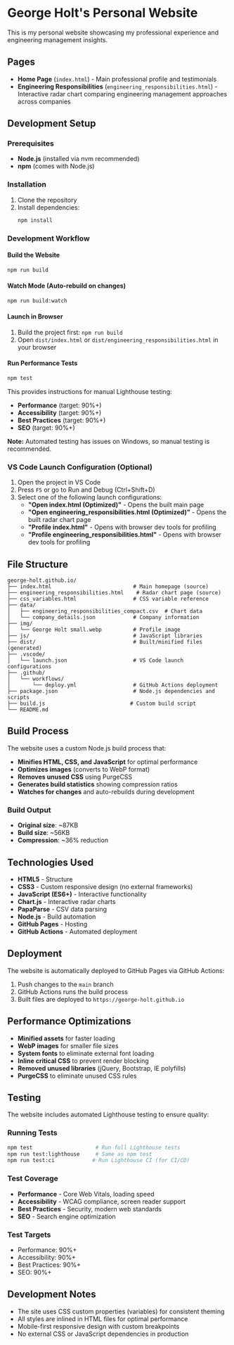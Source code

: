 # George Holt's Personal Website

This is my personal website showcasing my professional experience and engineering management insights.

## Pages

- **Home Page** (`index.html`) - Main professional profile and testimonials
- **Engineering Responsibilities** (`engineering_responsibilities.html`) - Interactive radar chart comparing engineering management approaches across companies

## Development Setup

### Prerequisites

- **Node.js** (installed via nvm recommended)
- **npm** (comes with Node.js)

### Installation

1. Clone the repository
2. Install dependencies:
   ```bash
   npm install
   ```

### Development Workflow

#### Build the Website

```bash
npm run build
```

#### Watch Mode (Auto-rebuild on changes)

```bash
npm run build:watch
```

#### Launch in Browser

1. Build the project first: `npm run build`
2. Open `dist/index.html` or `dist/engineering_responsibilities.html` in your browser

#### Run Performance Tests

```bash
npm test
```

This provides instructions for manual Lighthouse testing:

- **Performance** (target: 90%+)
- **Accessibility** (target: 90%+)
- **Best Practices** (target: 90%+)
- **SEO** (target: 90%+)

**Note:** Automated testing has issues on Windows, so manual testing is recommended.

### VS Code Launch Configuration (Optional)

1. Open the project in VS Code
2. Press `F5` or go to Run and Debug (Ctrl+Shift+D)
3. Select one of the following launch configurations:
   - **"Open index.html (Optimized)"** - Opens the built main page
   - **"Open engineering_responsibilities.html (Optimized)"** - Opens the built radar chart page
   - **"Profile index.html"** - Opens with browser dev tools for profiling
   - **"Profile engineering_responsibilities.html"** - Opens with browser dev tools for profiling

## File Structure

```
george-holt.github.io/
├── index.html                          # Main homepage (source)
├── engineering_responsibilities.html    # Radar chart page (source)
├── css_variables.html                  # CSS variable reference
├── data/
│   ├── engineering_responsibilities_compact.csv  # Chart data
│   └── company_details.json            # Company information
├── img/
│   └── George Holt small.webp          # Profile image
├── js/                                 # JavaScript libraries
├── dist/                               # Built/minified files (generated)
├── .vscode/
│   └── launch.json                     # VS Code launch configurations
├── .github/
│   └── workflows/
│       └── deploy.yml                  # GitHub Actions deployment
├── package.json                        # Node.js dependencies and scripts
├── build.js                           # Custom build script
└── README.md
```

## Build Process

The website uses a custom Node.js build process that:

- **Minifies HTML, CSS, and JavaScript** for optimal performance
- **Optimizes images** (converts to WebP format)
- **Removes unused CSS** using PurgeCSS
- **Generates build statistics** showing compression ratios
- **Watches for changes** and auto-rebuilds during development

### Build Output

- **Original size**: ~87KB
- **Build size**: ~56KB
- **Compression**: ~36% reduction

## Technologies Used

- **HTML5** - Structure
- **CSS3** - Custom responsive design (no external frameworks)
- **JavaScript (ES6+)** - Interactive functionality
- **Chart.js** - Interactive radar charts
- **PapaParse** - CSV data parsing
- **Node.js** - Build automation
- **GitHub Pages** - Hosting
- **GitHub Actions** - Automated deployment

## Deployment

The website is automatically deployed to GitHub Pages via GitHub Actions:

1. Push changes to the `main` branch
2. GitHub Actions runs the build process
3. Built files are deployed to `https://george-holt.github.io`

## Performance Optimizations

- **Minified assets** for faster loading
- **WebP images** for smaller file sizes
- **System fonts** to eliminate external font loading
- **Inline critical CSS** to prevent render blocking
- **Removed unused libraries** (jQuery, Bootstrap, IE polyfills)
- **PurgeCSS** to eliminate unused CSS rules

## Testing

The website includes automated Lighthouse testing to ensure quality:

### Running Tests

```bash
npm test                    # Run full Lighthouse tests
npm run test:lighthouse     # Same as npm test
npm run test:ci            # Run Lighthouse CI (for CI/CD)
```

### Test Coverage

- **Performance** - Core Web Vitals, loading speed
- **Accessibility** - WCAG compliance, screen reader support
- **Best Practices** - Security, modern web standards
- **SEO** - Search engine optimization

### Test Targets

- Performance: 90%+
- Accessibility: 90%+
- Best Practices: 90%+
- SEO: 90%+

## Development Notes

- The site uses CSS custom properties (variables) for consistent theming
- All styles are inlined in HTML files for optimal performance
- Mobile-first responsive design with custom breakpoints
- No external CSS or JavaScript dependencies in production
